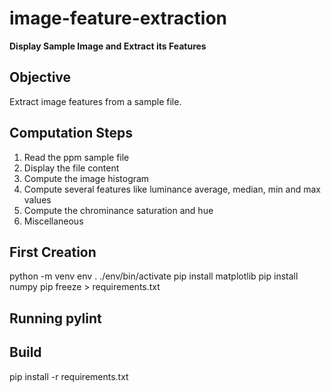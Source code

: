 # image-feature-extraction
**Display Sample Image and Extract its Features**

## Objective
Extract image features from a sample file.

## Computation Steps
1. Read the ppm sample file
2. Display the file content
3. Compute the image histogram
4. Compute several features like luminance average, median, min and max values 
5. Compute the chrominance saturation and hue
6. Miscellaneous

## First Creation
python -m venv env
. ./env/bin/activate
pip install matplotlib
pip install numpy
pip freeze > requirements.txt

## Running pylint

## Build
pip install -r requirements.txt

